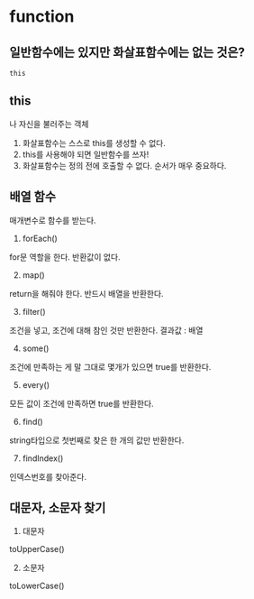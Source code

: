 # function


## 일반함수에는 있지만 화살표함수에는 없는 것은?
```
this
```

## this

나 자신을 불러주는 객체

1. 화살표함수는 스스로 this를 생성할 수 없다.
2. this를 사용해야 되면 일반함수를 쓰자!
3. 화살표함수는 정의 전에 호출할 수 없다. 순서가 매우 중요하다.

## 배열 함수

매개변수로 함수를 받는다.

1. forEach()

for문 역할을 한다.
반환값이 없다.

2. map()

return을 해줘야 한다.
반드시 배열을 반환한다.

3. filter()

조건을 넣고, 조건에 대해 참인 것만 반환한다.
결과값 : 배열

4. some()

조건에 만족하는 게 말 그대로 몇개가 있으면 true를 반환한다.

5. every()

모든 값이 조건에 만족하면 true를 반환한다.

6. find()

string타입으로 첫번째로 찾은 한 개의 값만 반환한다.

7. findIndex()

인덱스번호를 찾아준다.

## 대문자, 소문자 찾기
1. 대문자

toUpperCase()

2. 소문자

toLowerCase()

